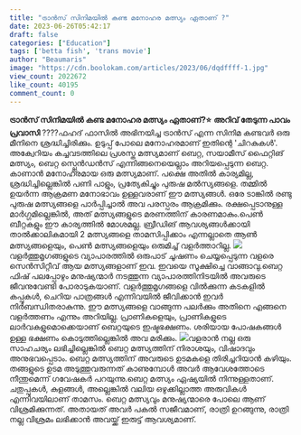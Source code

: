 ```yaml
---
title: "ട്രാൻസ് സിനിമയിൽ കണ്ട മനോഹര മത്സ്യം ഏതാണ് ?"
date: 2023-06-26T05:42:17
draft: false
categories: ["Education"]
tags: ['betta fish', 'trans movie']
author: "Beaumaris"
image: "https://cdn.boolokam.com/articles/2023/06/dqdffff-1.jpg"
view_count: 2022672
like_count: 40195
comment_count: 0
---
```


**ട്രാൻസ് സിനിമയിൽ കണ്ട മനോഹര മത്സ്യം ഏതാണ്?⭐** **അറിവ് തേടുന്ന പാവം പ്രവാസി** ????ഫഹദ് ഫാസിൽ അഭിനയിച്ച ട്രാൻസ് എന്ന സിനിമ കണ്ടവർ ഒരു മീനിനെ ശ്രദ്ധിച്ചിരിക്കും. ഉടുപ്പ് പോലെ മനോഹരമാണ് ഇതിന്റെ 'ചിറകുകൾ'. അക്വേറിയം കച്ചവടത്തിലെ പ്രശസ്ത മത്സ്യമാണ് ബെറ്റ, സയാമീസ് ഫൈറ്റിങ് മത്സ്യം, ബെറ്റ സ്പ്ലെൻഡൻസ്‌ എന്നിങ്ങനെയെല്ലാം അറിയപ്പെടുന്ന ബെറ്റ. കാണാൻ മനോഹരമായ ഒരു മത്സ്യമാണ്. പക്ഷെ അതിൽ കാര്യമില്ല, ശ്രദ്ധിച്ചില്ലെങ്കിൽ പണി പാളും, പ്രത്യേകിച്ചും പുരുഷ മൽസ്യങ്ങളെ. [](https://cdn.boolokam.com/articles/2023/06/dqdffff-1.jpg)തമ്മിൽ ഉയർന്ന ആക്രമണ മനോഭാവം ഉള്ളവരാണ് ഈ മത്സ്യങ്ങൾ. ഒരേ ടാങ്കിൽ രണ്ടു പുരുഷ മത്സ്യങ്ങളെ പാർപ്പിച്ചാൽ അവ പരസ്പരം ആക്രമിക്കും. രക്ഷപ്പെടാനുള്ള മാർഗ്ഗമില്ലെങ്കിൽ, അത് മത്സ്യങ്ങളുടെ മരണത്തിന് കാരണമാകും.പെൺ ബീറ്റകളും ഈ കാര്യത്തിൽ മോശമല്ല. ബ്രീഡിങ് ആവശ്യങ്ങൾക്കായി താൽക്കാലികമായി 2 മത്സ്യങ്ങളെ താമസിപ്പിക്കാം എന്നല്ലാതെ ആൺ മത്സ്യങ്ങളെയും, പെൺ മത്സ്യങ്ങളെയും ഒരുമിച്ച് വളർത്താറില്ല. [![](https://cdn.boolokam.com/articles/2023/06/vssvvv.jpg)](https://cdn.boolokam.com/articles/2023/06/vssvvv.jpg)വളർത്തുമൃഗങ്ങളുടെ വ്യാപാരത്തിൽ ഒരുപാട് ചൂഷണം ചെയ്യപ്പെടുന്ന വളരെ സെൻസിറ്റീവ് ആയ മത്സ്യങ്ങളാണ് ഇവ. ഇവയെ സൂക്ഷിച്ചെ വാങ്ങാവു.ബെറ്റ ഫിഷ് പലപ്പോഴും മനുഷ്യന്മാർ നടത്തുന്ന വ്യാപാരത്തിനിടയിൽ അവരുടെ ജീവനുവേണ്ടി പോരാടുകയാണ്. വളർത്തുമൃഗങ്ങളെ വിൽക്കുന്ന കടകളിൽ കപ്പുകൾ, ചെറിയ പാത്രങ്ങൾ എന്നിവയിൽ ജീവിക്കാൻ ഇവർ നിർബന്ധിതരാകുന്നു. ഈ മത്സ്യങ്ങളെ വാങ്ങുന്ന പലർക്കും അതിനെ എങ്ങനെ വളർത്തണം എന്നും അറിയില്ല. പ്രാണികളെയും, പ്രാണികളുടെ ലാർവകളുമൊക്കെയാണ് ബെറ്റയുടെ ഇഷ്ടഭക്ഷണം. ശരിയായ പോഷകങ്ങൾ ഉള്ള ഭക്ഷണം കൊടുത്തില്ലെങ്കിൽ അവ മരിക്കും. [![](https://cdn.boolokam.com/articles/2023/06/fwwwww-4.jpg)](https://cdn.boolokam.com/articles/2023/06/fwwwww-4.jpg)വളരാൻ നല്ല ഒരു സാഹചര്യം ലഭിച്ചില്ലെങ്കിൽ ബെറ്റ മത്സ്യത്തിന് നിരാശയും, വിഷാദവും അനുഭവപ്പെടാം. ബെറ്റ മത്സ്യത്തിന് അവരുടെ ഉടമകളെ തിരിച്ചറിയാൻ കഴിയും. തങ്ങളുടെ ഉടമ അടുത്തുവരുന്നത് കാണുമ്പോൾ അവർ ആവേശത്തോടെ നീന്തുമെന്ന് ഗവേഷകർ പറയുന്നു.ബെറ്റ മത്സ്യം ഏഷ്യയിൽ നിന്നുള്ളതാണ്. ചതുപ്പുകൾ, കുളങ്ങൾ, അല്ലെങ്കിൽ വലിയ ഒഴുക്കില്ലാത്ത അരുവികൾ എന്നിവയിലാണ് താമസം. ബെറ്റ മത്സ്യവും മനുഷ്യന്മാരെ പോലെ ആണ് വിശ്രമിക്കുന്നത്. അതായത് അവർ പകൽ സജീവമാണ്, രാത്രി ഉറങ്ങുന്നു, രാത്രി നല്ല വിശ്രമം ലഭിക്കാൻ അവയ്ക്ക് ഇരുട്ട് ആവശ്യമാണ്.
